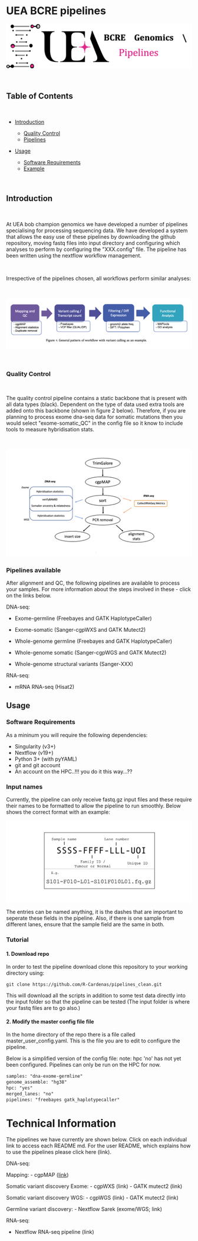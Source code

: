 # UEA BCRE pipelines

![logo](misc/logo.png)


<br />

<!-- TABLE OF CONTENTS -->
## Table of Contents

<br />

* [Introduction](#Introduction)
  - [Quality Control](#Quality-Control)
  - [Pipelines](#Pipelines-available)

* [Usage](#Usage)
  - [Software Requirements](#Software-Requirements)
  - [Example](#Example)

<br />


## Introduction

<br />

At UEA bob champion genomics we have developed a number of pipelines specialising for processing sequencing data. We have developed a system that allows the easy use of these pipelines by downloading the github repository, moving fastq files into input directory and configuring which analyses to perform by configuring the "XXX.config" file. The pipeline has been written using the nextflow workflow management.

<br />

Irrespective of the pipelines chosen, all workflows perform similar analyses:

<br />

![figure-1](misc/figure1.png)

<br />



### Quality Control

<br />

The quality control pipeline contains a static backbone that is present with all data types (black). Dependent on the type of data used extra tools are added onto this backbone (shown in figure 2 below). Therefore, if you are planning to process exome dna-seq data for somatic mutations then you would select "exome-somatic_QC" in the config file so it know to include tools to measure hybridisation stats.

<br />

![figure-2](misc/figure2.png)



### Pipelines available

After alignment and QC, the following pipelines are available to process your samples. For more information about the steps involved in these - click on the links below.

DNA-seq:

  - Exome-germline (Freebayes and GATK HaplotypeCaller)
  - Exome-somatic (Sanger-cgpWXS and GATK Mutect2)

  - Whole-genome germline (Freebayes and GATK HaplotypeCaller)
  - Whole-genome somatic (Sanger-cgpWGS and GATK Mutect2)
  - Whole-genome structural variants (Sanger-XXX)


RNA-seq:

  - mRNA RNA-seq (Hisat2)


## Usage

### Software Requirements

As a mininum you will require the following dependencies:

  - Singularity (v3+)
  - Nextflow (v19+)
  - Python 3+ (with pyYAML)
  - git and git account
  - An account on the HPC..!!! you do it this way...??


### Input names

Currently, the pipeline can only receive fastq.gz input files and these require their names to be formatted to allow the pipeline to run smoothly. Below shows the correct format with an example:

![figure-3](misc/figure3.png)


The entries can be named anything, it is the dashes that are important to seperate these fields in the pipeline. Also, if there is one sample from different lanes, ensure that the sample field are the same in both.



### Tutorial


#### 1. Download repo


In order to test the pipeline download clone this repository to your working directory using:

```
git clone https://github.com/R-Cardenas/pipelines_clean.git
```

This will download all the scripts in addition to some test data directly into the input folder so that the pipeline can be tested (The input folder is where your fastq files are to go also.)



#### 2. Modify the master config file file


In the home directory of the repo there is a file called master_user_config.yaml. This is the file you are to edit to configure the pipeline.

Below is a simplified version of the config file:
note: hpc 'no' has not yet been configured. Pipelines can only be run on the HPC for now.


```
samples: "dna-exome-germline"
genome_assemble: "hg38"
hpc: "yes"
merged_lanes: "no"
pipelines: "freebayes gatk_haplotypecaller"
```


# Technical Information

The pipelines we have currently are shown below. Click on each individual link to access each README md. For the user README, which explains how to use the pipelines please click here (link).

DNA-seq:

  Mapping:
    - cgpMAP ([link](DNAseq/DNAseq_README.md))

  Somatic variant discovery Exome:
    - cgpWXS (link)
    - GATK mutect2 (link)

  Somatic variant discovery WGS:
    - cgpWGS (link)
    - GATK mutect2 (link)

  Germline variant discovery:
    - Nextflow Sarek (exome/WGS; link)

RNA-seq:
  - Nextflow RNA-seq pipeline (link)
